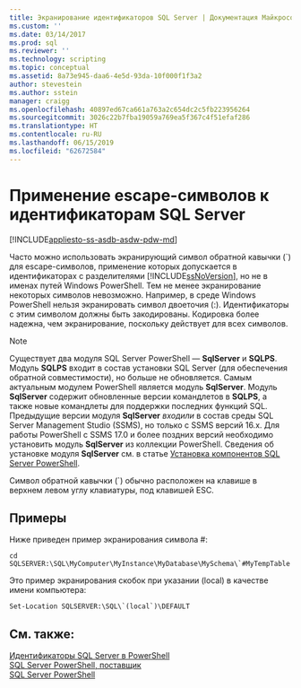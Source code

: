 ```yaml
---
title: Экранирование идентификаторов SQL Server | Документация Майкрософт
ms.custom: ''
ms.date: 03/14/2017
ms.prod: sql
ms.reviewer: ''
ms.technology: scripting
ms.topic: conceptual
ms.assetid: 8a73e945-daa6-4e5d-93da-10f000f1f3a2
author: stevestein
ms.author: sstein
manager: craigg
ms.openlocfilehash: 40897ed67ca661a763a2c654dc2c5fb223956264
ms.sourcegitcommit: 3026c22b7fba19059a769ea5f367c4f51efaf286
ms.translationtype: HT
ms.contentlocale: ru-RU
ms.lasthandoff: 06/15/2019
ms.locfileid: "62672584"
---
```

# <a name="escape-sql-server-identifiers"></a>Применение escape-символов к идентификаторам SQL Server
[!INCLUDE[appliesto-ss-asdb-asdw-pdw-md](../includes/appliesto-ss-asdb-asdw-pdw-md.md)]

Часто можно использовать экранирующий символ обратной кавычки (`) для escape-символов, применение которых допускается в идентификаторах с разделителями [!INCLUDE[ssNoVersion](../includes/ssnoversion-md.md)], но не в именах путей Windows PowerShell. Тем не менее экранирование некоторых символов невозможно. Например, в среде Windows PowerShell нельзя экранировать символ двоеточия (:). Идентификаторы с этим символом должны быть закодированы. Кодировка более надежна, чем экранирование, поскольку действует для всех символов.  

> [!NOTE]
> Существует два модуля SQL Server PowerShell — **SqlServer** и **SQLPS**. Модуль **SQLPS** входит в состав установки SQL Server (для обеспечения обратной совместимости), но больше не обновляется. Самым актуальным модулем PowerShell является модуль **SqlServer**. Модуль **SqlServer** содержит обновленные версии командлетов в **SQLPS**, а также новые командлеты для поддержки последних функций SQL.
> Предыдущие версии модуля **SqlServer** *входили* в состав среды SQL Server Management Studio (SSMS), но только с SSMS версий 16.x. Для работы PowerShell с SSMS 17.0 и более поздних версий необходимо установить модуль **SqlServer** из коллекции PowerShell.
> Сведения об установке модуля **SqlServer** см. в статье [Установка компонентов SQL Server PowerShell](download-sql-server-ps-module.md).

Символ обратной кавычки (`) обычно расположен на клавише в верхнем левом углу клавиатуры, под клавишей ESC.  
  
## <a name="examples"></a>Примеры  
 Ниже приведен пример экранирования символа #:  
  
```  
cd SQLSERVER:\SQL\MyComputer\MyInstance\MyDatabase\MySchema\`#MyTempTable  
```  
  
 Это пример экранирования скобок при указании (local) в качестве имени компьютера:  
  
```  
Set-Location SQLSERVER:\SQL\`(local`)\DEFAULT  
```  
  
## <a name="see-also"></a>См. также:  
 [Идентификаторы SQL Server в PowerShell](sql-server-identifiers-in-powershell.md)   
 [SQL Server PowerShell, поставщик](sql-server-powershell-provider.md)   
 [SQL Server PowerShell](sql-server-powershell.md)  
  
  
